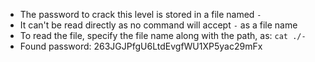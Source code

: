 - The password to crack this level is stored in a file named ```-``` 
- It can't be read directly as no command will accept ```-``` as a file name
- To read the file, specify the file name along with the path, as: ```cat ./-```
- Found password: 263JGJPfgU6LtdEvgfWU1XP5yac29mFx